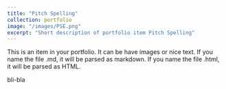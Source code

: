 ```yaml
---
title: "Pitch Spelling"
collection: portfolio
image: "/images/PSE.png"
excerpt: "Short description of portfolio item Pitch Spelling"
---
```


This is an item in your portfolio. It can be have images or nice text. If you name the file .md, it will be parsed as markdown. If you name the file .html, it will be parsed as HTML. 

bli-bla